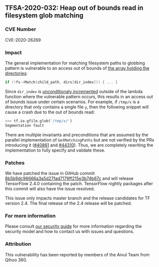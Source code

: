 ## TFSA-2020-032: Heap out of bounds read in filesystem glob matching

### CVE Number
CVE-2020-26269

### Impact
The general implementation for matching filesystem paths to globbing pattern is
vulnerable to an access out of bounds of [the array holding the
directories](https://github.com/tensorflow/tensorflow/blob/458c6260265c46ebaf18052d6c61aea4b6b40926/tensorflow/core/platform/file_system_helper.cc#L127):

```cc
if (!fs->Match(child_path, dirs[dir_index])) { ... }
```

Since `dir_index` is [unconditionaly
incremented](https://github.com/tensorflow/tensorflow/blob/458c6260265c46ebaf18052d6c61aea4b6b40926/tensorflow/core/platform/file_system_helper.cc#L106)
outside of the lambda function where the vulnerable pattern occurs, this results
in an access out of bounds issue under certain scenarios. For example, if
`/tmp/x` is a directory that only contains a single file `y`, then the following
snippet will cause a crash due to the out of bounds read:

```python
>>> tf.io.gfile.glob('/tmp/x/')
Segmentation fault
```

There are multiple invariants and preconditions that are assumed by the parallel
implementation of `GetMatchingPaths` but are not verified by the PRs introducing
it ([#40861](https://github.com/tensorflow/tensorflow/pull/40861) and
[#44310](https://github.com/tensorflow/tensorflow/pull/44310)). Thus, we are
completely rewriting the implementation to fully specify and validate these.

### Patches

We have patched the issue in GitHub commit
[8b5b9dc96666a3a5d27fad7179ff215e3b74b67c](https://github.com/tensorflow/tensorflow/commit/8b5b9dc96666a3a5d27fad7179ff215e3b74b67c)
and will release TensorFlow 2.4.0 containing the patch. TensorFlow nightly
packages after this commit will also have the issue resolved.

This issue only impacts master branch and the release candidates for TF version
2.4. The final release of the 2.4 release will be patched.

### For more information
Please consult [our security
guide](https://github.com/tensorflow/tensorflow/blob/master/SECURITY.md) for
more information regarding the security model and how to contact us with issues
and questions.

### Attribution
This vulnerability has been reported by members of the Aivul Team from Qihoo
360.
